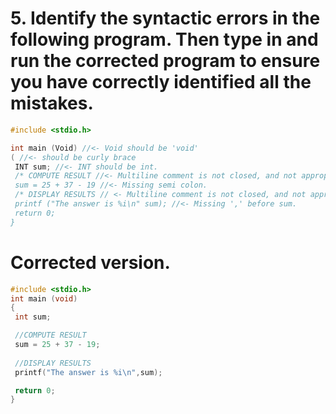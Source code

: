 # 5. Identify the syntactic errors in the following program. Then type in and run the corrected program to ensure you have correctly identified all the mistakes.
```C
#include <stdio.h>

int main (Void) //<- Void should be 'void'
( //<- should be curly brace
 INT sum; //<- INT should be int.
 /* COMPUTE RESULT //<- Multiline comment is not closed, and not appropriate for the length of the message.
 sum = 25 + 37 - 19 //<- Missing semi colon.
 /* DISPLAY RESULTS // <- Multiline comment is not closed, and not appropriate for the length of the message.
 printf ("The answer is %i\n" sum); //<- Missing ',' before sum.
 return 0;
}
```
# Corrected version.
```C
#include <stdio.h>
int main (void)
{  
 int sum;

 //COMPUTE RESULT
 sum = 25 + 37 - 19;
 
 //DISPLAY RESULTS
 printf("The answer is %i\n",sum);

 return 0;
}
```

